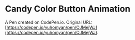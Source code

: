 # Candy Color Button Animation

A Pen created on CodePen.io. Original URL: [https://codepen.io/yuhomyan/pen/OJMejWJ](https://codepen.io/yuhomyan/pen/OJMejWJ).


